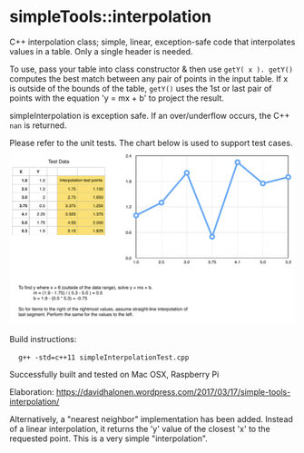 # simpleTools::interpolation
C++ interpolation class; simple, linear, exception-safe code that interpolates values in a table. Only a single header is needed.

To use, pass your table into class constructor & then use ```getY( x ). getY()``` computes the best match between any pair of points in the input table. If x is outside of the bounds of the table, ```getY()``` uses the 1st or last pair of points with the equation 'y = mx + b' to project the result.

simpleInterpolation is exception safe. If an over/underflow occurs, the C++ ```nan``` is returned.

Please refer to the unit tests. The chart below is used to support test cases.
![Interpolation Chart](./doc/interpolationChart.png)


Build instructions:<p>
&nbsp;&nbsp;&nbsp;&nbsp;```g++ -std=c++11 simpleInterpolationTest.cpp```<p>
Successfully built and tested on Mac OSX, Raspberry Pi

Elaboration: https://davidhalonen.wordpress.com/2017/03/17/simple-tools-interpolation/

Alternatively, a "nearest neighbor" implementation has been added. Instead of a linear interpolation, it returns the 'y' value of the closest 'x' to the requested point. This is a very simple "interpolation".
